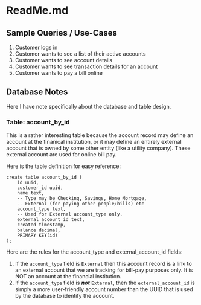 # ReadMe.md

## Sample Queries / Use-Cases

1) Customer logs in
1) Customer wants to see a list of their active accounts
1) Customer wants to see account details
1) Customer wants to see transaction details for an account
1) Customer wants to pay a bill online

## Database Notes

Here I have note specifically about the database and table design.

### Table: account_by_id

This is a rather interesting table because the account record may define an
account at the finanical institution, or it may define an entirely external
account that is owned by some other entity (like a utility company). These
external account are used for online bill pay.

Here is the table definition for easy reference:

```cql
create table account_by_id (
    id uuid,
    customer_id uuid,
    name text,
    -- Type may be Checking, Savings, Home Mortgage, 
    -- External (for paying other people/bills) etc
    account_type text,
    -- Used for External account_type only.
    external_account_id text,
    created timestamp,
    balance decimal,
    PRIMARY KEY(id)
);
```

Here are the rules for the account_type and external_account_id fields:

1) If the ```account_type``` field is ```External``` then this account record
is a link to an external account that we are tracking for bill-pay purposes
only. It is NOT an account at the financial institution.
2) If the ```account_type``` field is ***not*** ```External```, then the
```external_account_id``` is simply a more user-friendly account number than
the UUID that is used by the database to identify the account.

